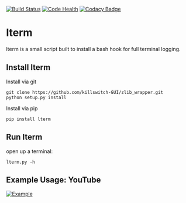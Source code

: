 [![Build Status](https://travis-ci.org/killswitch-GUI/lterm.svg?branch=master)](https://travis-ci.org/killswitch-GUI/lterm)
[![Code Health](https://landscape.io/github/killswitch-GUI/lterm/master/landscape.svg?style=flat)](https://landscape.io/github/killswitch-GUI/lterm/master)
[![Codacy Badge](https://api.codacy.com/project/badge/Grade/85266d6254694b50b76b03a4cffd73d9)](https://www.codacy.com/app/iamfree2009/lterm?utm_source=github.com&amp;utm_medium=referral&amp;utm_content=killswitch-GUI/lterm&amp;utm_campaign=Badge_Grade)

# lterm
lterm is a small script built to install a bash hook for full terminal logging.

## Install lterm

Install via git

```
git clone https://github.com/killswitch-GUI/zlib_wrapper.git
python setup.py install
```

Install via pip

```
pip install lterm
```

## Run lterm
open up a terminal:
```
lterm.py -h
```
## Example Usage: YouTube
[![Example](http://img.youtube.com/vi/3rbCTW_IBrk/0.jpg)](https://www.youtube.com/watch?v=rbCTW_IBrk "Example")
